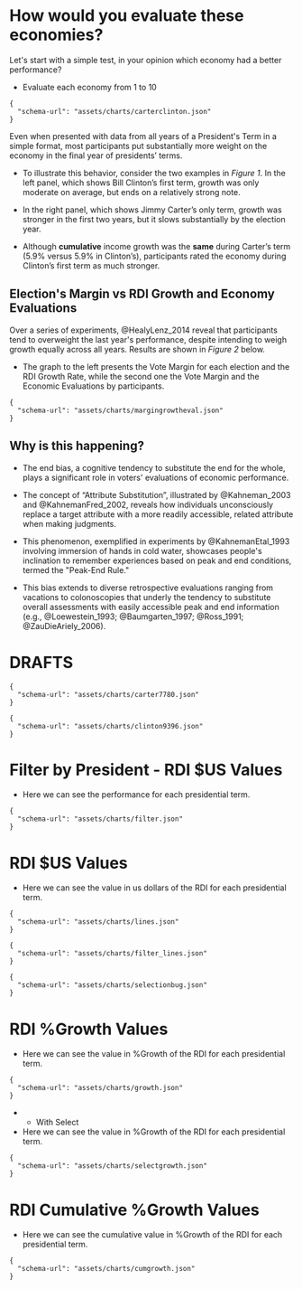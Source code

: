 # How would you evaluate these economies?
Let's start with a simple test, in your opinion which economy had a better performance?

- Evaluate each economy from 1 to 10

```vegalite
{
  "schema-url": "assets/charts/carterclinton.json"
}
```

Even when presented with data from all years of a President's Term in a simple format, most participants put substantially more weight on the economy in the final year of presidents’ terms.

- To illustrate this behavior, consider the two examples in *Figure 1*. In the left panel, which shows Bill Clinton’s first term, growth was only moderate on average, but ends on a relatively strong note. 

- In the right panel, which shows Jimmy Carter’s only term, growth was stronger in the first two years, but it slows substantially by the election year. 

- Although **cumulative** income growth was the **same** during Carter’s term (5.9% versus 5.9% in Clinton’s), participants rated the economy during Clinton’s first term as much stronger.


## Election's Margin vs RDI Growth and Economy Evaluations
Over a series of experiments, @HealyLenz_2014 reveal that participants tend to overweight the last year's performance, despite intending to weigh growth equally across all years. Results are shown in *Figure 2* below.

- The graph to the left presents the Vote Margin for each election and the RDI Growth Rate, while the second one the Vote Margin and the Economic Evaluations by participants.

```vegalite
{
  "schema-url": "assets/charts/margingrowtheval.json"
}
```
## Why is this happening?
- The end bias, a cognitive tendency to substitute the end for the whole, plays a significant role in voters' evaluations of economic performance. 

- The concept of “Attribute Substitution”, illustrated by @Kahneman_2003 and @KahnemanFred_2002, reveals how individuals unconsciously replace a target attribute with a more readily accessible, related attribute when making judgments.

- This phenomenon, exemplified in experiments by @KahnemanEtal_1993 involving immersion of hands in cold water, showcases people's inclination to remember experiences based on peak and end conditions, termed the "Peak-End Rule." 

- This bias extends to diverse retrospective evaluations ranging from vacations to colonoscopies that underly the tendency to substitute overall assessments with easily accessible peak and end information (e.g., @Loewestein_1993; @Baumgarten_1997; @Ross_1991; @ZauDieAriely_2006).




<div style="page-break-after: always;"></div>






# DRAFTS
```vegalite
{
  "schema-url": "assets/charts/carter7780.json"
}
```
```vegalite
{
  "schema-url": "assets/charts/clinton9396.json"
}
```


# Filter by President - RDI $US Values
- Here we can see the performance for each presidential term.

```vegalite
{
  "schema-url": "assets/charts/filter.json"
}
```

# RDI $US Values
- Here we can see the value in us dollars of the RDI for each presidential term.

```vegalite
{
  "schema-url": "assets/charts/lines.json"
}
```

```vegalite
{
  "schema-url": "assets/charts/filter_lines.json"
}
```

```vegalite
{
  "schema-url": "assets/charts/selectionbug.json"
}
```

# RDI %Growth Values
- Here we can see the value in %Growth of the RDI for each presidential term.

```vegalite
{
  "schema-url": "assets/charts/growth.json"
}
```

  - - With Select
  - Here we can see the value in %Growth of the RDI for each presidential term.

```vegalite
{
  "schema-url": "assets/charts/selectgrowth.json"
}
```

# RDI Cumulative %Growth Values
- Here we can see the cumulative value in %Growth of the RDI for each presidential term.

```vegalite
{
  "schema-url": "assets/charts/cumgrowth.json"
}
```